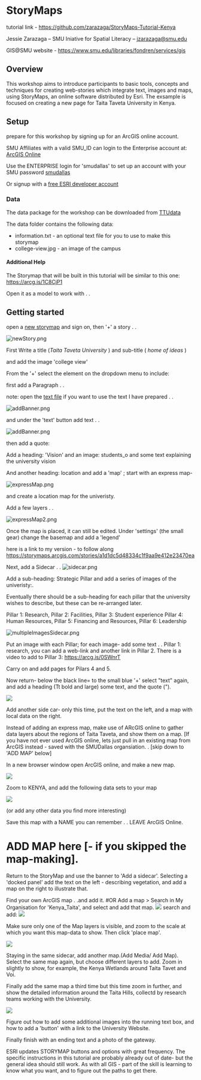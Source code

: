 # StoryMaps

tutorial link - https://github.com/zarazaga/StoryMaps-Tutorial-Kenya

Jessie Zarazaga – SMU Iniative for Spatial Literacy – jzarazaga@smu.edu

GIS@SMU website - https://www.smu.edu/libraries/fondren/services/gis

## Overview

This workshop aims to introduce participants to basic tools, concepts and techniques for creating web-stories which integrate text, images and maps, using StoryMaps, an online software distributed by Esri.   The exsample is focused on creating a new page for Taita Taveta University in Kenya.

## Setup

prepare for this workshop by signing up for an ArcGIS online account.

SMU Affiliates with a valid SMU_ID can login to the Enterprise account at: [ArcGIS Online](https://www.arcgis.com/home/index.html) 

Use the ENTERPRISE login for 'smudallas' to set up an account with your SMU password [smudallas](https://www.arcgis.com/sharing/rest/oauth2/authorize?client_id=arcgisonline&display=default&response_type=token&state=%7B%22useLandingPage%22%3Atrue%7D&expiration=20160&locale=en-us&redirect_uri=https%3A%2F%2Fwww.arcgis.com%2Fhome%2Faccountswitcher-callback.html&force_login=true&hideCancel=true&showSignupOption=true&canHandleCrossOrgSignIn=true&signuptype=esri)

Or signup with a [free ESRI developer account](https://developers.arcgis.com/sign-up/)

### Data

The data package for the workshop can be downloaded from [TTUdata](https://github.com/zarazaga/StoryMaps/tree/master/TTUdata.zip)

The data folder contains the following data:

* information.txt  - an optional text file for you to use to make this storymap
* college-view.jpg  - an image of the campus


#### Additional Help
The Storymap that will be built in this tutorial will be similar to this one:
https://arcg.is/1C8CjP1


Open it as a model to work with . .
 
## Getting started
open a [new storymap](https://storymaps.arcgis.com/) and sign on, then '+' a story . . 

![newStory.png](./media/newStory.png)

First Write a title (*Taita Taveta University* ) and sub-title ( *home of ideas* )

and add the image 'college view' 

From the '+' select the element on the dropdown menu to include:

first add a Paragraph . . 

note: open the [text file](https://github.com/zarazaga/StoryMaps/TTU_data/information.txt) if you want to use the text I have prepared . .

![addBanner.png](./media/addBanner.png)

and under the 'text' button add text . .

![addBanner.png](./media/addBanner2.png)

then add a quote:

Add a heading:  'Vision'
and an image: students_o
and some text explaining the university vision

And another heading: location
and add a 'map' ; 
start with an express map-

![expressMap.png](./media/expressMap.png)

and create a location map for the univeristy.

Add a few layers . . 

![expressMap2.png](./media/expressMap2.png)

Once the map is placed, it can still be edited. 
Under 'settings' (the small gear) change the basemap
and add a 'legend'

here is a link to my version - to follow along 
https://storymaps.arcgis.com/stories/a1d1dc5d48334c1f9aa9e412e23470ea


Next, add a Sidecar . . 
![sidecar.png](./media/sidecar.png)

Add a sub-heading: Strategic Pillar
and add a series of images of the univeristy:.  

Eventually there should be a sub-heading for each pillar that the university wishes to describe, but these can be re-arranged later. 

Pillar 1: Research,  Pillar 2: Facilities, Pillar 3: Student experience Pillar 4: Human Resources,  Pillar 5: Financing and Resources, Pillar 6: Leadership

![multipleImagesSidecar.png](./media/multipleImagesSidecar.png)

Put an image with each Pillar; for each image- add some text . .
Pillar 1: research, you can add a web-link and another link in Pillar 2.
There is a video to add to Pillar 3: 
https://arcg.is/0SWnrT

Carry on and add pages for Pilars 4 and 5. 

Now return- below the black line= to the small blue '+' select "text" again, and add a heading (Tt bold and large) some text, and the quote ("). 

![](./media/addBanner2.png)

Add another side car- only this time, put the text on the left, and a map with local data on the right. 

Instead of adding an express map, make use of ARcGIS online to gather data layers about the regions of Taita Taveta, and show them on a map. 
[If you have not ever used ArcGIS online, lets just pull in an existing map from ArcGIS instead - saved with the SMUDallas organsiation. .  [skip down to 'ADD MAP' below]

In a new browser window open ArcGIS online, and make a new map.

![](./media/AGOLnewMap.png)

Zoom to KENYA, and add the following data sets to your map

![](./media/AGOLdata.png)

(or add any other data you find more interesting)

Save this map with a NAME you can remember . .
LEAVE ArcGIS Online.

# ADD MAP here [- if you skipped the map-making].
Return to the StoryMap and use the banner to 'Add a sidecar'. Selecting a 'docked panel' add the text on the left - describing vegetation, and add a map on the right to illustrate that. 

Find your own ArcGIS map  . .and add it.   #OR Add a map > Search in My Organisation for 'Kenya_Taita', and select and add that map. 
![](./media/MediaMap.png)
search and add:
![](./media/addKenyaMap.png)

Make sure only one of the Map layers is visible, and zoom to the scale at which you want this map-data to show. Then click 'place map'.

![](./media/PlaceMap.png)

Staying in the same sidecar, add another map.(Add Media/ Add Map). Select the same map again, but choose different layers to add. Zoom in slightly to show, for example, the Kenya Wetlands around Taita Tavet and Voi.

Finally add the same map a third time but this time zoom in further, and show the detailed information around the Taita Hills, collectd by research teams working with the University. 

![](./media/ZoominMap.png)

Figure out how to add some additional images into the running text box, and how to add a 'button' with a link to the University Website. 

Finally finish with an ending text and a photo of the gateway.

ESRI updates STORYMAP buttons and options with great frequency.  The specific instructions in this tutorial are probably already out of date- but the general idea should still work. As with all GIS - part of the skill is learning to know what you want, and to figure out the paths to get there.

